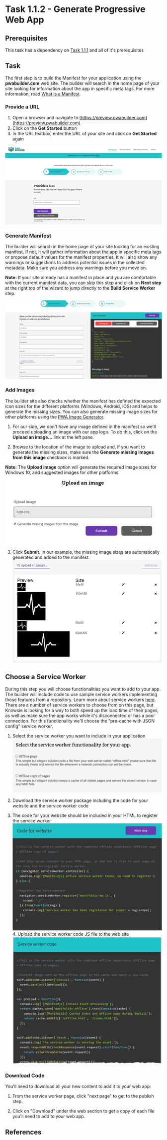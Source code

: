 # Task 1.1.2 - Generate Progressive Web App

## Prerequisites 

This task has a dependency on [Task 1.1.1](111_BuildWebApp.md) and all of it's prerequisites


## Task 

The first step is to build the Manifest for your application using the **pwabuilder.com** web site. The builder will search in the home page of your site looking for information about the app in specific meta tags. For more information, read [What is a Manifest](../whatPWA/what-is-a-manifest.md).

### Provide a URL 

1. Open a browser and navigate to [https://preview.pwabuilder.com](https://preview.pwabuilder.com)
2. Click on the **Get Started** button 
3. In the URL textbox, enter the URL of your site and click on **Get Started** again 

![Provide a URL](images/quickstart-pwa-website-provide-a-url.png) 

### Generate Manifest 
The builder will search in the home page of your site looking for an existing manifest. If not, it will gather information about the app in specific meta tags or propose default values for the manifest properties. It will also show any warnings or suggestions to address potential issues in the collected metadata. Make sure you address any warnings before you move on. 

**Note:** If your site already has a manifest in place and you are comfortable with the current manifest data, you can skip this step and click on **Next step** at the right top of the wizard to jump directly to the **Build Service Worker** step. 

![Generate Manifest](images/quickstart-pwa-website-generate-manifest.png) 


### Add Images 
The builder site also checks whether the manifest has defined the expected icon sizes for the different platforms (Windows, Android, iOS) and helps to generate the missing sizes. You can also generate missing image sizes for other platforms using the [PWA Image Generator](http://appimagegenerator-pre.azurewebsites.net/). 

1. For our side, we don't have any image defined in the manifest so we'll proceed uploading an image with our app logo. To do this, click on the **Upload an image…** link at the left pane. 

2. Browse to the location of the image to upload and, if you want to generate the missing sizes, make sure the **Generate missing images from this image** checkbox is marked. 

**Note:** The **Upload image** option will generate the required image sizes for Windows 10, and suggested images for other platforms. ![Upload an Image](images/quickstart-pwa-website-upload-an-image.png) 

3. Click **Submit**. In our example, the missing image sizes are automatically generated and added to the manifest. ![Images Preview](images/quickstart-pwa-website-images-preview.png) 


## Choose a Service Worker
During this step you will choose functionalities you want to add to your app. The builder will include code to use sample service workers implementing those features from a repository. Learn more about service workers [here](../whatPWA/what-is-a-service-worker.md). There are a number of service workers to choose from on this page, but Knowsie is looking for a way to both speed up the load time of their pages, as well as make sure the app works while it's disconnected or has a poor connection.  For this functionality we'll choose the "pre-cache with JSON config" service worker.

1. Select the service worker you want to include in your application ![Select Service Workers](images/quickstart-pwa-website-select-service-workers.png) 

2. Download the service worker package including the code for your website and the service worker code 

3. The code for your website should be included in your HTML to register the service worker ![Code for Website](images/quickstart-pwa-website-code-for-website.png) 4. Upload the service worker code JS file to the web site ![Service Worker Code](images/quickstart-pwa-website-service-worker-code.png) 


### Download Code
You'll need to download all your new content to add it to your web app:

1. From the service worker page, click "next page" to get to the publish step.

2. Click on "Download" under the web section to get a copy of each file you'll need to add to your web app.

## References










